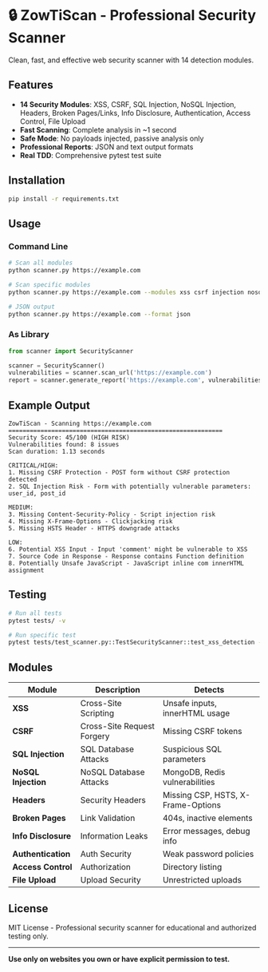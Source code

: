 # 🔒 ZowTiScan - Professional Security Scanner

Clean, fast, and effective web security scanner with 14 detection modules.

## Features

- **14 Security Modules**: XSS, CSRF, SQL Injection, NoSQL Injection, Headers, Broken Pages/Links, Info Disclosure, Authentication, Access Control, File Upload
- **Fast Scanning**: Complete analysis in ~1 second
- **Safe Mode**: No payloads injected, passive analysis only
- **Professional Reports**: JSON and text output formats
- **Real TDD**: Comprehensive pytest test suite

## Installation

```bash
pip install -r requirements.txt
```

## Usage

### Command Line
```bash
# Scan all modules
python scanner.py https://example.com

# Scan specific modules
python scanner.py https://example.com --modules xss csrf injection nosql_injection headers

# JSON output
python scanner.py https://example.com --format json
```

### As Library
```python
from scanner import SecurityScanner

scanner = SecurityScanner()
vulnerabilities = scanner.scan_url('https://example.com')
report = scanner.generate_report('https://example.com', vulnerabilities)
```

## Example Output

```
ZowTiScan - Scanning https://example.com
============================================================
Security Score: 45/100 (HIGH RISK)
Vulnerabilities found: 8 issues
Scan duration: 1.13 seconds

CRITICAL/HIGH:
1. Missing CSRF Protection - POST form without CSRF protection detected
2. SQL Injection Risk - Form with potentially vulnerable parameters: user_id, post_id

MEDIUM:
3. Missing Content-Security-Policy - Script injection risk
4. Missing X-Frame-Options - Clickjacking risk
5. Missing HSTS Header - HTTPS downgrade attacks

LOW:
6. Potential XSS Input - Input 'comment' might be vulnerable to XSS
7. Source Code in Response - Response contains Function definition
8. Potentially Unsafe JavaScript - JavaScript inline com innerHTML assignment
```

## Testing

```bash
# Run all tests
pytest tests/ -v

# Run specific test
pytest tests/test_scanner.py::TestSecurityScanner::test_xss_detection -v
```

## Modules

| Module | Description | Detects |
|--------|-------------|---------|
| **XSS** | Cross-Site Scripting | Unsafe inputs, innerHTML usage |
| **CSRF** | Cross-Site Request Forgery | Missing CSRF tokens |
| **SQL Injection** | SQL Database Attacks | Suspicious SQL parameters |
| **NoSQL Injection** | NoSQL Database Attacks | MongoDB, Redis vulnerabilities |
| **Headers** | Security Headers | Missing CSP, HSTS, X-Frame-Options |
| **Broken Pages** | Link Validation | 404s, inactive elements |
| **Info Disclosure** | Information Leaks | Error messages, debug info |
| **Authentication** | Auth Security | Weak password policies |
| **Access Control** | Authorization | Directory listing |
| **File Upload** | Upload Security | Unrestricted uploads |

## License

MIT License - Professional security scanner for educational and authorized testing only.

---

**Use only on websites you own or have explicit permission to test.**